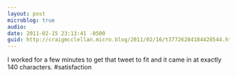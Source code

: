 ```yaml
---
layout: post
microblog: true
audio: 
date: 2011-02-15 23:13:41 -0500
guid: http://craigmcclellan.micro.blog/2011/02/16/t37726284184428544.html
---
```

I worked for a few minutes to get that tweet to fit and it came in at exactly 140 characters. #satisfaction
